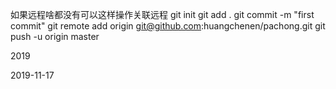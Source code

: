 如果远程啥都没有可以这样操作关联远程
git init
git add .
git commit -m "first commit"
git remote add origin git@github.com:huangchenen/pachong.git
git push -u origin master

2019

2019-11-17

